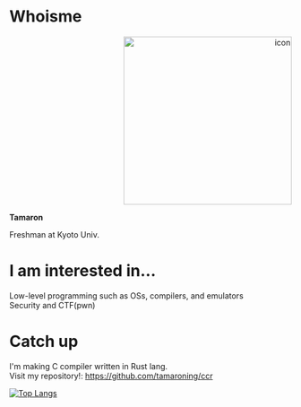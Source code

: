 <!--
**tamaroning/tamaroning** is a ✨ _special_ ✨ repository because its `README.md` (this file) appears on your GitHub profile.

Here are some ideas to get you started:

- 🔭 I’m currently working on ...
- 🌱 I’m currently learning ...
- 👯 I’m looking to collaborate on ...
- 🤔 I’m looking for help with ...
- 💬 Ask me about ...
- 📫 How to reach me: ...
- 😄 Pronouns: ...
- ⚡ Fun fact: ...

memo:
LF is "  "(double space)

-->

# Whoisme
<p align="right">
  <img src="https://tamaroning.github.io/icon-600px.png" width="300" title="icon">
</p>

**Tamaron**  

Freshman at Kyoto Univ.  

# I am interested in...
Low-level programming such as OSs, compilers, and emulators  
Security and CTF(pwn)  

# Catch up
I'm making C compiler written in Rust lang.  
Visit my repository!: https://github.com/tamaroning/ccr  



[![Top Langs](https://github-readme-stats.vercel.app/api/top-langs/?username=tamaroning&layout=compact)](https://github.com/anuraghazra/github-readme-stats)

